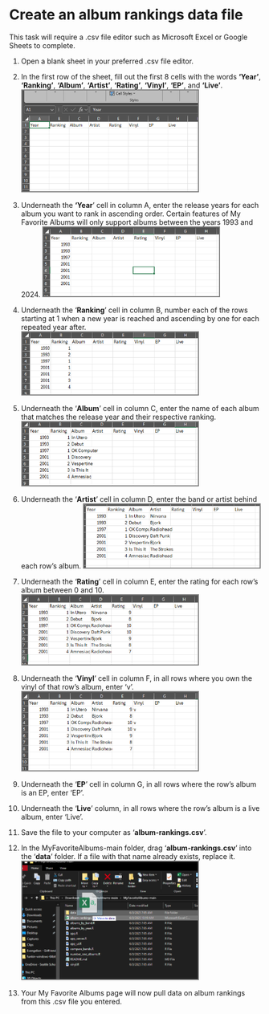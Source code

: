 # Create an album rankings data file

This task will require a .csv file editor such as Microsoft Excel or Google Sheets to complete.

1. Open a blank sheet in your preferred .csv file editor.
2. In the first row of the sheet, fill out the first 8 cells with the words **‘Year’**, **‘Ranking’**, **‘Album’**, **‘Artist’**, **‘Rating’**, **‘Vinyl’**, **‘EP’**, and **‘Live’**.
    <img src= "/images/task16.png" alt="where to click" style="border: 2px solid grey;" width="350">
3. Underneath the **‘Year**’ cell in column A, enter the release years for each album you want to rank in ascending order. Certain features of My Favorite Albums will only support albums between the years 1993 and 2024\.
    <img src= "/images/task17.png" alt="where to click" style="border: 2px solid grey;" width="350">
4. Underneath the ‘**Ranking**’ cell in column B, number each of the rows starting at 1 when a new year is reached and ascending by one for each repeated year after.
    <img src= "/images/task18.png" alt="where to click" style="border: 2px solid grey;" width="350">
5. Underneath the ‘**Album**’ cell in column C, enter the name of each album that matches the release year and their respective ranking.
    <img src= "/images/task19.png" alt="where to click" style="border: 2px solid grey;" width="350">
6. Underneath the ‘**Artist**’ cell in column D, enter the band or artist behind each row’s album.
    <img src= "/images/task20.png" alt="where to click" style="border: 2px solid grey;" width="350">
7. Underneath the ‘**Rating**’ cell in column E, enter the rating for each row’s album between 0 and 10\.
    <img src= "/images/task21.png" alt="where to click" style="border: 2px solid grey;" width="350">
8. Underneath the ‘**Vinyl**’ cell in column F, in all rows where you own the vinyl of that row’s album, enter ‘v’.  
    <img src= "/images/task22.png" alt="where to click" style="border: 2px solid grey;" width="350">
9. Underneath the ‘**EP**’ cell in column G, in all rows where the row’s album is an EP, enter ‘EP’.  
     
10. Underneath the ‘**Live**’ column, in all rows where the row’s album is a live album, enter ‘Live’.

11. Save the file to your computer as ‘**album-rankings.csv**’.

12. In the MyFavoriteAlbums-main folder, drag ‘**album-rankings.csv**’ into the ‘**data**’ folder. If a file with that name already exists, replace it.
    <img src= "/images/task23.png" alt="where to click" style="border: 2px solid grey;" width="350">
13. Your My Favorite Albums page will now pull data on album rankings from this .csv file you entered.